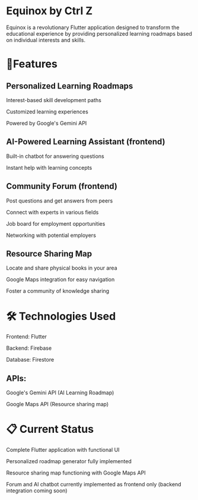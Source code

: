 # Equinox by Ctrl Z

Equinox is a revolutionary Flutter application designed to transform the educational experience by providing personalized learning roadmaps based on individual interests and skills.

# 🌟Features

## Personalized Learning Roadmaps

Interest-based skill development paths

Customized learning experiences

Powered by Google's Gemini API

## AI-Powered Learning Assistant (frontend)

Built-in chatbot for answering questions

Instant help with learning concepts

## Community Forum (frontend)

Post questions and get answers from peers

Connect with experts in various fields

Job board for employment opportunities

Networking with potential employers

## Resource Sharing Map

Locate and share physical books in your area

Google Maps integration for easy navigation

Foster a community of knowledge sharing

# 🛠️ Technologies Used

Frontend: Flutter

Backend: Firebase

Database: Firestore

## APIs:

Google's Gemini API (AI Learning Roadmap)

Google Maps API (Resource sharing map)



# 📋 Current Status

Complete Flutter application with functional UI

Personalized roadmap generator fully implemented

Resource sharing map functioning with Google Maps API

Forum and AI chatbot currently implemented as frontend only (backend integration coming soon)
